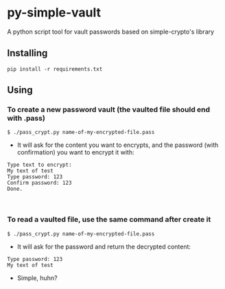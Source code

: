 # py-simple-vault
A python script tool for vault passwords based on simple-crypto's library

## Installing

    pip install -r requirements.txt

## Using

### To create a new password vault (the vaulted file should end with .pass)

    $ ./pass_crypt.py name-of-my-encrypted-file.pass

- It will ask for the content you want to encrypts, and the password (with confirmation) you want to encrypt it with:

```
Type text to encrypt:
My text of test
Type password: 123
Confirm password: 123
Done.
```
    
### To read a vaulted file, use the same command after create it

    $ ./pass_crypt.py name-of-my-encrypted-file.pass

- It will ask for the password and return the decrypted content:

```
Type password: 123
My text of test
```
    
- Simple, huhn?
